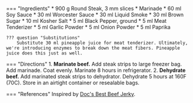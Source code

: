 === "Ingredients"
    * 900 g Round Steak, 3 mm slices
    * Marinade
        * 60 ml Soy Sauce
        * 30 ml Worcester Sauce
        * 30 ml Liquid Smoke
        * 30 ml Brown Sugar
        * 10 ml Kosher Salt
        * 5 ml Black Pepper, ground
        * 5 ml Meat Tenderizer
        * 5 ml Garlic Powder
        * 5 ml Onion Powder
        * 5 ml Paprika

    ??? question "Substitutions"
        Substitute 30 ml pineapple juice for meat tenderizer. Ultimately, we're introducing enzymes to break down the meat fibers. Pineapple juice does this just as well.

=== "Directions"
    1. **Marinate beef.** Add steak strips to large freezer bag. Add marinade. Coat evenly. Marinate 8 hours in refrigerator.
    2. **Dehydrate beef.** Add marinated steak strips to dehydrator. Dehydrate 5 hours at 160F (70C). Store in an airtight container or resealable bags.


=== "References"
    Inspired by [Doc's Best Beef Jerky](https://www.allrecipes.com/recipe/142948/docs-best-beef-jerky/).
